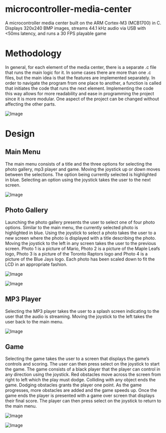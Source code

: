 # microcontroller-media-center
A microcontroller media center built on the ARM Cortex-M3 (MCB1700) in C. Displays 320x240 BMP images, streams 44.1 kHz audio via USB with &lt;50ms latency, and runs a 30 FPS playable game

# Methodology
In general, for each element of the media center, there is a separate .c file that runs the main logic for it. In some cases there are more than one .c files, but the main idea is that the features are implemented separately. In order to navigate the program from one place to another, a function is called that initiates the code that runs the next element. Implementing the code this way allows for more readability and ease in programming the project since it is more modular. One aspect of the project can be changed without affecting the other parts.

![Image](https://github.com/muizzkhan0/microcontroller-media-center/blob/main/readme-images/diagram.jpg?raw=true)

# Design
## Main Menu
The main menu consists of a title and the three options for selecting the photo gallery, mp3 player and game. Moving the joystick up or down moves between the selections. The option being currently selected is highlighted in blue. Selecting an option using the joystick takes the user to the next screen.

![Image](https://github.com/muizzkhan0/microcontroller-media-center/blob/main/readme-images/main%20menu.png?raw=true)

## Photo Gallery
Launching the photo gallery presents the user to select one of four photo options. Similar to the main menu, the currently selected photo is highlighted in blue. Using the joystick to select a photo takes the user to a new screen where the photo is displayed with a title describing the photo. Moving the joystick to the left in any screen takes the user to the previous screen.
Photo 1 is a picture of Mario, Photo 2 is a picture of the Maple Leafs logo, Photo 3 is a picture of the Toronto Raptors logo and Photo 4 is a picture of the Blue Jays logo. Each photo has been scaled down to fit the LCD in an appropriate fashion.

![Image](https://github.com/muizzkhan0/microcontroller-media-center/blob/main/readme-images/photo%20gallery.png?raw=true)

![Image](https://github.com/muizzkhan0/microcontroller-media-center/blob/main/readme-images/raptors%20logo.png?raw=true)

## MP3 Player

Selecting the MP3 player takes the user to a splash screen indicating to the user that the audio is streaming. Moving the joystick to the left takes the user back to the main menu.

![Image](https://github.com/muizzkhan0/microcontroller-media-center/blob/main/readme-images/audio%20streaming.png?raw=true)

## Game
Selecting the game takes the user to a screen that displays the game’s controls and scoring. The user can then press select on the joystick to start the game.
The game consists of a black player that the player can control in any direction using the joystick. Red obstacles move across the screen from right to left which the play must dodge. Colliding with any object ends the game. Dodging obstacles grants the player one point. As the game progresses, more obstacles are added and the game speeds up.
Once the game ends the player is presented with a game over screen that displays their final score. The player can then press select on the joystick to return to the main menu.

![Image](https://github.com/muizzkhan0/microcontroller-media-center/blob/main/readme-images/game%20menu.png?raw=true)

![Image](https://github.com/muizzkhan0/microcontroller-media-center/blob/main/readme-images/game.png?raw=true)
